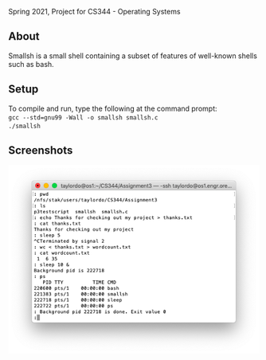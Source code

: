 Spring 2021, Project for CS344 - Operating Systems

## About
Smallsh is a small shell containing a subset of features of well-known shells such as bash.

## Setup
To compile and run, type the following at the command prompt:\
`gcc --std=gnu99 -Wall -o smallsh smallsh.c`\
`./smallsh`

## Screenshots
![](Images/Screenshot.png?raw=true)
